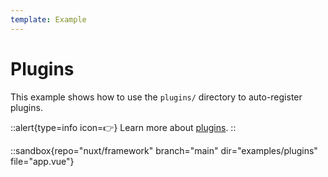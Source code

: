```yaml
---
template: Example
---
```


# Plugins

This example shows how to use the `plugins/` directory to auto-register plugins.

::alert{type=info icon=👉}
Learn more about [plugins](/docs/directory-structure/plugins).
::

::sandbox{repo="nuxt/framework" branch="main" dir="examples/plugins" file="app.vue"}
